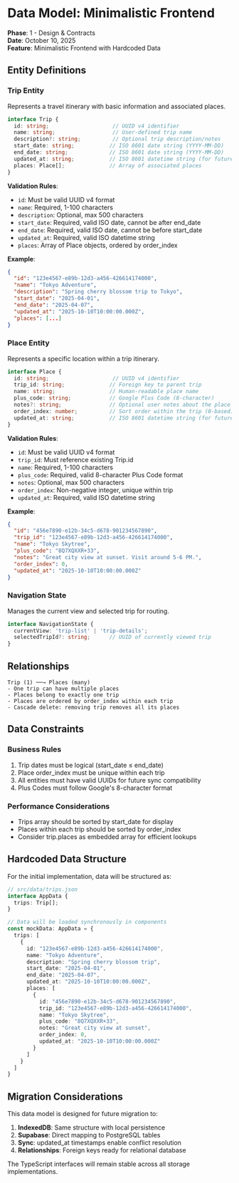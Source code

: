# Data Model: Minimalistic Frontend

**Phase**: 1 - Design & Contracts  
**Date**: October 10, 2025  
**Feature**: Minimalistic Frontend with Hardcoded Data

## Entity Definitions

### Trip Entity

Represents a travel itinerary with basic information and associated places.

```typescript
interface Trip {
  id: string;                    // UUID v4 identifier
  name: string;                  // User-defined trip name
  description?: string;          // Optional trip description/notes
  start_date: string;           // ISO 8601 date string (YYYY-MM-DD)
  end_date: string;             // ISO 8601 date string (YYYY-MM-DD)
  updated_at: string;           // ISO 8601 datetime string (for future sync)
  places: Place[];              // Array of associated places
}
```

**Validation Rules**:
- `id`: Must be valid UUID v4 format
- `name`: Required, 1-100 characters
- `description`: Optional, max 500 characters
- `start_date`: Required, valid ISO date, cannot be after end_date
- `end_date`: Required, valid ISO date, cannot be before start_date
- `updated_at`: Required, valid ISO datetime string
- `places`: Array of Place objects, ordered by order_index

**Example**:
```json
{
  "id": "123e4567-e89b-12d3-a456-426614174000",
  "name": "Tokyo Adventure",
  "description": "Spring cherry blossom trip to Tokyo",
  "start_date": "2025-04-01",
  "end_date": "2025-04-07",
  "updated_at": "2025-10-10T10:00:00.000Z",
  "places": [...]
}
```

### Place Entity

Represents a specific location within a trip itinerary.

```typescript
interface Place {
  id: string;                    // UUID v4 identifier
  trip_id: string;              // Foreign key to parent trip
  name: string;                 // Human-readable place name
  plus_code: string;            // Google Plus Code (8-character)
  notes?: string;               // Optional user notes about the place
  order_index: number;          // Sort order within the trip (0-based)
  updated_at: string;           // ISO 8601 datetime string (for future sync)
}
```

**Validation Rules**:
- `id`: Must be valid UUID v4 format
- `trip_id`: Must reference existing Trip.id
- `name`: Required, 1-100 characters
- `plus_code`: Required, valid 8-character Plus Code format
- `notes`: Optional, max 500 characters
- `order_index`: Non-negative integer, unique within trip
- `updated_at`: Required, valid ISO datetime string

**Example**:
```json
{
  "id": "456e7890-e12b-34c5-d678-901234567890",
  "trip_id": "123e4567-e89b-12d3-a456-426614174000",
  "name": "Tokyo Skytree",
  "plus_code": "8Q7XQXXR+33",
  "notes": "Great city view at sunset. Visit around 5-6 PM.",
  "order_index": 0,
  "updated_at": "2025-10-10T10:00:00.000Z"
}
```

### Navigation State

Manages the current view and selected trip for routing.

```typescript
interface NavigationState {
  currentView: 'trip-list' | 'trip-details';
  selectedTripId?: string;      // UUID of currently viewed trip
}
```

## Relationships

```
Trip (1) ──→ Places (many)
- One trip can have multiple places
- Places belong to exactly one trip
- Places are ordered by order_index within each trip
- Cascade delete: removing trip removes all its places
```

## Data Constraints

### Business Rules
1. Trip dates must be logical (start_date ≤ end_date)
2. Place order_index must be unique within each trip
3. All entities must have valid UUIDs for future sync compatibility
4. Plus Codes must follow Google's 8-character format

### Performance Considerations
- Trips array should be sorted by start_date for display
- Places within each trip should be sorted by order_index
- Consider trip.places as embedded array for efficient lookups

## Hardcoded Data Structure

For the initial implementation, data will be structured as:

```typescript
// src/data/trips.json
interface AppData {
  trips: Trip[];
}

// Data will be loaded synchronously in components
const mockData: AppData = {
  trips: [
    {
      id: "123e4567-e89b-12d3-a456-426614174000",
      name: "Tokyo Adventure",
      description: "Spring cherry blossom trip",
      start_date: "2025-04-01",
      end_date: "2025-04-07",
      updated_at: "2025-10-10T10:00:00.000Z",
      places: [
        {
          id: "456e7890-e12b-34c5-d678-901234567890",
          trip_id: "123e4567-e89b-12d3-a456-426614174000",
          name: "Tokyo Skytree",
          plus_code: "8Q7XQXXR+33",
          notes: "Great city view at sunset",
          order_index: 0,
          updated_at: "2025-10-10T10:00:00.000Z"
        }
      ]
    }
  ]
}
```

## Migration Considerations

This data model is designed for future migration to:

1. **IndexedDB**: Same structure with local persistence
2. **Supabase**: Direct mapping to PostgreSQL tables
3. **Sync**: updated_at timestamps enable conflict resolution
4. **Relationships**: Foreign keys ready for relational database

The TypeScript interfaces will remain stable across all storage implementations.